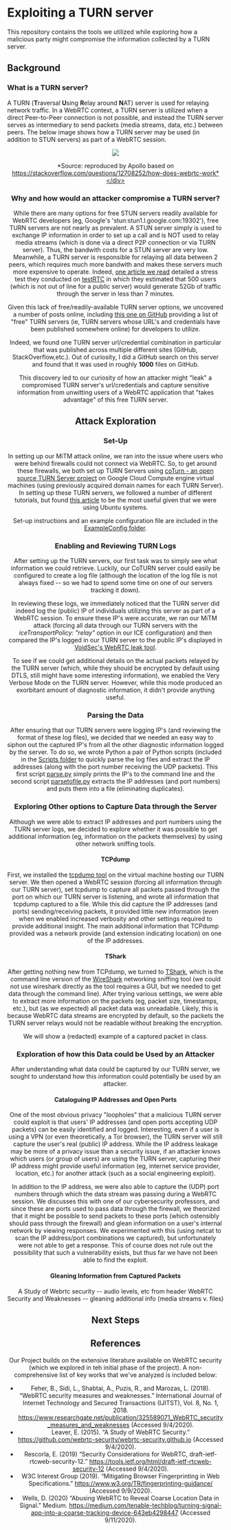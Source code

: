 # Exploiting a TURN server
This repository contains the tools we utilized while exploring how a malicious party might compromise the information collected by a TURN server.

## Background

### What is a TURN server?

A TURN (**T**raversal **U**sing **R**elay around **N**AT) server is used for relaying network traffic. In a WebRTC context, a TURN server is utilized when a direct Peer-to-Peer connection is not possible, and instead the TURN server serves as intermediary to send packets (media streams, data, etc.) between peers. The below image shows how a TURN server may be used (in addition to STUN servers) as part of a WebRTC session.

<div align="center"><a href="url"><img src="https://github.com/whunt1965/WEBRTC-CYBERSEC/blob/main/turn.jpg" align="center"></a>
  
  *Source: reproduced by Apollo based on https://stackoverflow.com/questions/12708252/how-does-webrtc-work*</div>
  
### Why and how would an attacker compromise a TURN server?
While there are many options for free STUN servers readily available for WebRTC developers (eg, Google's 'stun:stun1.l.google.com:19302'), free TURN servers are not nearly as prevalent. A STUN server simply is used to exchange IP information in order to set up a call and is NOT used to relay media streams (which is done via a direct P2P connection or via TURN server). Thus, the bandwith costs for a STUN server are very low. Meanwhile, a TURN server is responsible for relaying all data between 2 peers, which requires much more bandwith and makes these servers much more expensive to operate. Indeed, [one article we read](https://bloggeek.me/google-free-turn-server/) detailed a stress test they conducted on [testRTC](https://testrtc.com) in which they estimated that 500 users (which is not out of line for a public server) would generate 52Gb of traffic through the server in less than 7 minutes. 

Given this lack of free/readily-available TURN server options, we uncovered a number of posts online, including [this one on GitHub](https://gist.github.com/sagivo/3a4b2f2c7ac6e1b5267c2f1f59ac6c6b) providing a list of "free" TURN servers (ie, TURN servers whose URL's and credentials have been published somewhere online) for developers to utilize. 

Indeed, we found one TURN server url/credential combination in particular that was published across multiple different sites (GitHub, StackOverflow,etc.). Out of curiosity, I did a GitHub search on this server and found that it was used in roughly **1000** files on GitHub.

This discovery led to our curiosity of how an attacker might "leak" a compromised TURN server's url/credentials and capture sensitive information from unwitting users of a WebRTC application that "takes advantage" of this free TURN server.

## Attack Exploration

### Set-Up
In setting up our MiTM attack online, we ran into the issue where users who were behind firewalls could not connect via WebRTC. So, to get around these firewalls, we both set up TURN Servers using [coTurn - an open source TURN Server project](https://github.com/coturn/coturn) on Google Cloud Compute engine virtual machines (using previously acquired domain names for each TURN Server). In setting up these TURN servers, we followed a number of different tutorials, but found [this article](https://ourcodeworld.com/articles/read/1175/how-to-create-and-configure-your-own-stun-turn-server-with-coturn-in-ubuntu-18-04) to be the most useful given that we were using Ubuntu systems.

Set-up instructions and an example configuration file are included in the [ExampleConfig folder](https://github.com/whunt1965/WEBRTC-CYBERSEC/tree/main/TurnExploits/ExampleConfig).

### Enabling and Reviewing TURN Logs
After setting up the TURN servers, our first task was to simply see what information we could retrieve. Luckily, our CoTURN server could easily be configured to create a log file (although the location of the log file is not always fixed -- so we had to spend some time on one of our servers tracking it down). 

In reviewing these logs, we immediately noticed that the TURN server did indeed log the (public) IP of individuals utilizing this server as part of a WebRTC session. To ensure these IP's were accurate, we ran our MiTM attack (forcing all data through our TURN servers with the *iceTransportPolicy: "relay"* option in our ICE configuration) and then compared the IP's logged in our TURN server to the public IP's displayed in [VoidSec's WebRTC leak tool](https://ip.voidsec.com). 

To see if we could get additional details on the actual packets relayed by the TURN server (which, while they should be encrypted by default using DTLS, still might have some interesting information), we enabled the Very Verbose Mode on the TURN server. However, while this mode produced an exorbitant amount of diagnostic information, it didn't provide anything useful.

### Parsing the Data
After ensuring that our TURN servers were logging IP's (and reviewing the format of these log files), we decided that we needed an easy way to siphon out the captured IP's from all the other diagnostic information logged by the server. To do so, we wrote Python a pair of Python scripts (included in the [Scripts folder](https://github.com/whunt1965/WEBRTC-CYBERSEC/tree/main/TurnExploits/Scripts) to quickly parse the log files and extract the IP addresses (along with the port number receiving the UDP packets). This first script [parse.py](https://github.com/whunt1965/WEBRTC-CYBERSEC/blob/main/TurnExploits/Scripts/parse.py) simply prints the IP's to the command line and the second script [parsetofile.py](https://github.com/whunt1965/WEBRTC-CYBERSEC/blob/main/TurnExploits/Scripts/parsetofile.py) extracts the IP addresses (and port numbers) and puts them into a file (eliminating duplicates). 

### Exploring Other options to Capture Data through the Server
Although we were able to extract IP addresses and port numbers using the TURN server logs, we decided to explore whether it was possible to get additional information (eg, information on the packets themselves) by using other network sniffing tools.

#### TCPdump
First, we installed the [tcpdump tool](https://www.tcpdump.org) on the virtual machine hosting our TURN server. We then opened a WebRTC session (forcing all information through our TURN server), set tcpdump to capture all packets passed through the port on which our TURN server is listening, and wrote all information that tcpdump captured to a file. While this did capture the IP addresses (and ports) sending/receiving packets, it provided little new information (even when we enabled increased verbosity and other settings required to provide additional insight. The main additional information that TCPdump provided was a network provide (and extension indicating location) on one of the IP addresses.

#### TShark
After getting nothing new from TCPdump, we turned to [TShark](https://www.wireshark.org/docs/man-pages/tshark.html), which is the command line version of the [WireShark](https://www.wireshark.org) networking sniffing tool (we could not use wireshark directly as the tool requires a GUI, but we needed to get data through the command line). After trying various settings, we were able to extract more information on the packets (eg, packet size, timestamps, etc.), but (as we expected) all packet data was unreadable. Likely, this is because WebRTC data streams are encrypted by default, so the packets the TURN server relays would not be readable without breaking the encryption. 

We will show a (redacted) example of a captured packet in class. 

### Exploration of how this Data could be Used by an Attacker
After understanding what data could be captured by our TURN server, we sought to understand how this information could potentially be used by an attacker.

#### Cataloguing IP Addresses and Open Ports
One of the most obvious privacy "loopholes" that a malicious TURN server could exploit is that users' IP addresses (and open ports accepting UDP packets) can be easily identified and logged. Interesting, even if a user is using a VPN (or even theoretically, a Tor browser), the TURN server will still capture the user's real (public) IP address. While the IP address leakage may be more of a privacy issue than a security issue, if an attacker knows which users (or group of users) are using the TURN server, capturing their IP address might provide useful information (eg, internet service provider, location, etc.) for another attack (such as a social engineering exploit). 

In addition to the IP address, we were also able to capture the (UDP) port numbers through which the data stream was passing during a WebRTC session. We discusses this with one of our cybersecurity professors, and since these are ports used to pass data through the firewall, we theorized that it might be possible to send packets to these ports (which ostensibly should pass through the firewall) and glean information on a user's internal network by viewing responses. We experimented with this (using netcat to scan the IP address/port combinations we captured), but unfortunately were not able to get a response. This of course does not rule out the possibility that such a vulnerability exists, but thus far we have not been able to find the exploit. 

#### Gleaning Information from Captured Packets
A Study of Webrtc security -- audio levels, etc from header
WebRTC Security and Weaknesses -- gleaning additional info (media streams v. files)


## Next Steps 

## References
Our Project builds on the extensive literature available on WebRTC security (which we explored in teh initial phase of the project). A non-comprehensive list of key works that we've analyzed is included below:
* Feher, B., Sidi, L., Shabtai, A., Puzis, R., and Marozas, L. (2018). “WebRTC security measures and weaknesses.” International Journal of Internet Technology and Secured Transactions (IJITST), Vol. 8, No. 1, 2018. https://www.researchgate.net/publication/325589071_WebRTC_security_measures_and_weaknesses (Accessed 9/4/2020).
* Leaver, E. (2015). “A Study of WebRTC Security.” https://github.com/webrtc-security/webrtc-security.github.io (Accessed 9/4/2020).
*	Rescorla, E. (2019) “Security Considerations for WebRTC, draft-ietf-rtcweb-security-12.” https://tools.ietf.org/html/draft-ietf-rtcweb-security-12 (Accessed 9/4/2020).
* W3C Interest Group (2019). “Mitigating Browser Fingerprinting in Web Specifications.” https://www.w3.org/TR/fingerprinting-guidance/ (Accessed 9/9/2020).
* Wells, D. (2020) “Abusing WebRTC to Reveal Coarse Location Data in Signal.” Medium. https://medium.com/tenable-techblog/turning-signal-app-into-a-coarse-tracking-device-643eb4298447 (Accessed 9/11/2020).
